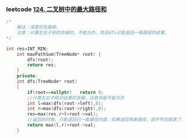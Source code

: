 ### leetcode [124. 二叉树中的最大路径和](https://leetcode-cn.com/problems/binary-tree-maximum-path-sum/)

```cpp
/*	
	解法：深度优先搜索。
	注意：计算左右子树的贡献时，不能为负。而且dfs只能返回一条路径的结果。
*/
```

```cpp
int res=INT_MIN;
    int maxPathSum(TreeNode* root) {
        dfs(root);
        return res;
    }
    private:
    int dfs(TreeNode* root)
    {
        if(root==nullptr)   return 0;
        //计算左右子树对结果的贡献，注意贡献不能为负
        int l=max(dfs(root->left),0);   
        int r=max(dfs(root->right),0);  
        res=max(res,r+l+root->val);  
        //返回的时候，只能返回已一条路径的值，如果返回两条路径，就不符合题意了 
        return max(l,r)+root->val;  
    }
```

